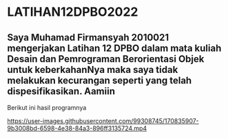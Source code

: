 # LATIHAN12DPBO2022

## Saya Muhamad Firmansyah 2010021 mengerjakan Latihan 12 DPBO dalam mata kuliah Desain dan Pemrograman Berorientasi Objek untuk keberkahanNya maka saya tidak melakukan kecurangan seperti yang telah dispesifikasikan. Aamiin

Berikut ini hasil programnya



https://user-images.githubusercontent.com/99308745/170835907-9b3008bd-6598-4e38-84a3-896ff3135724.mp4


